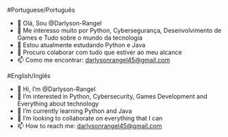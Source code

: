 #Portuguese/Português

- 👋 Olá, Sou @Darlyson-Rangel
- 👀 Me interesso muito por Python, Cybersegurança, Desenvolvimento de Games e
  Tudo sobre o mundo da tecnologia
- 🌱 Estou atualmente estudando Python e Java
- 💞 Procuro colaborar com tudo que estiver ao meu alcance
- 📫 Como me encontrar: darlysonrangel45@gmail.com

#English/Inglês

- 👋 Hi, I’m @Darlyson-Rangel
- 👀 I’m interested in Python, Cybersecurity, Games Development and
  Everything about technology
- 🌱 I’m currently learning Python and Java
- 💞️ I’m looking to collaborate on everything that I can
- 📫 How to reach me: darlysonrangel45@gmail.com

<!---
Darlyson-Rangel/Darlyson-Rangel is a ✨ special ✨ repository because its `README.md` (this file) appears on your GitHub profile.
You can click the Preview link to take a look at your changes.
--->
